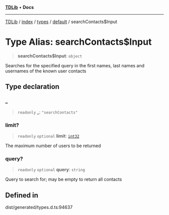 [**TDLib**](../../../../../../README.md) • **Docs**

***

[TDLib](../../../../../../modules.md) / [index](../../../../../README.md) / [types](../../../README.md) / [default](../README.md) / searchContacts$Input

# Type Alias: searchContacts$Input

> **searchContacts$Input**: `object`

Searches for the specified query in the first names, last names and usernames of the known user contacts

## Type declaration

### \_

> `readonly` **\_**: `"searchContacts"`

### limit?

> `readonly` `optional` **limit**: [`int32`](int32.md)

The maximum number of users to be returned

### query?

> `readonly` `optional` **query**: `string`

Query to search for; may be empty to return all contacts

## Defined in

dist/generated/types.d.ts:94637
